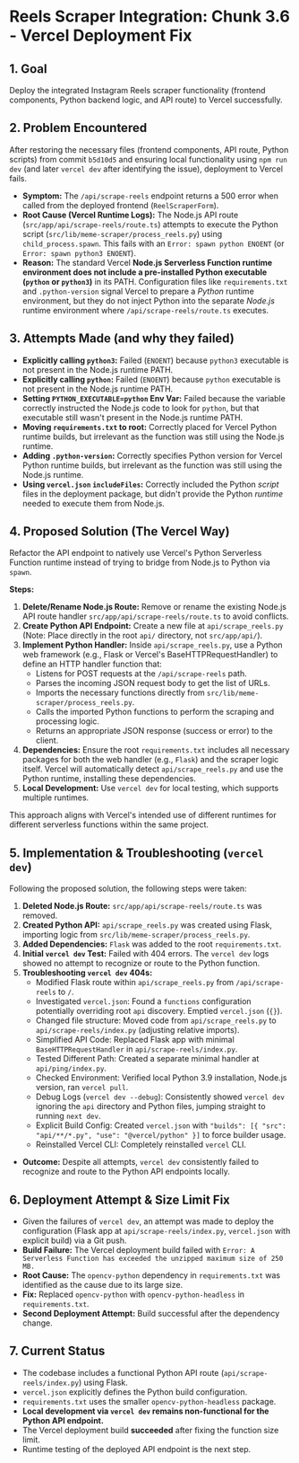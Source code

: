 # Reels Scraper Integration: Chunk 3.6 - Vercel Deployment Fix

## 1. Goal

Deploy the integrated Instagram Reels scraper functionality (frontend components, Python backend logic, and API route) to Vercel successfully.

## 2. Problem Encountered

After restoring the necessary files (frontend components, API route, Python scripts) from commit `b5d10d5` and ensuring local functionality using `npm run dev` (and later `vercel dev` after identifying the issue), deployment to Vercel fails.

*   **Symptom:** The `/api/scrape-reels` endpoint returns a 500 error when called from the deployed frontend (`ReelScraperForm`).
*   **Root Cause (Vercel Runtime Logs):** The Node.js API route (`src/app/api/scrape-reels/route.ts`) attempts to execute the Python script (`src/lib/meme-scraper/process_reels.py`) using `child_process.spawn`. This fails with an `Error: spawn python ENOENT` (or `Error: spawn python3 ENOENT`).
*   **Reason:** The standard Vercel **Node.js Serverless Function runtime environment does not include a pre-installed Python executable (`python` or `python3`)** in its PATH. Configuration files like `requirements.txt` and `.python-version` signal Vercel to prepare a *Python* runtime environment, but they do not inject Python into the separate *Node.js* runtime environment where `/api/scrape-reels/route.ts` executes.

## 3. Attempts Made (and why they failed)

*   **Explicitly calling `python3`:** Failed (`ENOENT`) because `python3` executable is not present in the Node.js runtime PATH.
*   **Explicitly calling `python`:** Failed (`ENOENT`) because `python` executable is not present in the Node.js runtime PATH.
*   **Setting `PYTHON_EXECUTABLE=python` Env Var:** Failed because the variable correctly instructed the Node.js code to look for `python`, but that executable still wasn't present in the Node.js runtime PATH.
*   **Moving `requirements.txt` to root:** Correctly placed for Vercel Python runtime builds, but irrelevant as the function was still using the Node.js runtime.
*   **Adding `.python-version`:** Correctly specifies Python version for Vercel Python runtime builds, but irrelevant as the function was still using the Node.js runtime.
*   **Using `vercel.json` `includeFiles`:** Correctly included the Python *script* files in the deployment package, but didn't provide the Python *runtime* needed to execute them from Node.js.

## 4. Proposed Solution (The Vercel Way)

Refactor the API endpoint to natively use Vercel's Python Serverless Function runtime instead of trying to bridge from Node.js to Python via `spawn`.

**Steps:**

1.  **Delete/Rename Node.js Route:** Remove or rename the existing Node.js API route handler `src/app/api/scrape-reels/route.ts` to avoid conflicts.
2.  **Create Python API Endpoint:** Create a new file at `api/scrape_reels.py` (Note: Place directly in the root `api/` directory, not `src/app/api/`).
3.  **Implement Python Handler:** Inside `api/scrape_reels.py`, use a Python web framework (e.g., Flask or Vercel's BaseHTTPRequestHandler) to define an HTTP handler function that:
    *   Listens for POST requests at the `/api/scrape-reels` path.
    *   Parses the incoming JSON request body to get the list of URLs.
    *   Imports the necessary functions directly from `src/lib/meme-scraper/process_reels.py`.
    *   Calls the imported Python functions to perform the scraping and processing logic.
    *   Returns an appropriate JSON response (success or error) to the client.
4.  **Dependencies:** Ensure the root `requirements.txt` includes all necessary packages for both the web handler (e.g., `Flask`) and the scraper logic itself. Vercel will automatically detect `api/scrape_reels.py` and use the Python runtime, installing these dependencies.
5.  **Local Development:** Use `vercel dev` for local testing, which supports multiple runtimes.

This approach aligns with Vercel's intended use of different runtimes for different serverless functions within the same project.

## 5. Implementation & Troubleshooting (`vercel dev`)

Following the proposed solution, the following steps were taken:

1.  **Deleted Node.js Route:** `src/app/api/scrape-reels/route.ts` was removed.
2.  **Created Python API:** `api/scrape_reels.py` was created using Flask, importing logic from `src/lib/meme-scraper/process_reels.py`.
3.  **Added Dependencies:** `Flask` was added to the root `requirements.txt`.
4.  **Initial `vercel dev` Test:** Failed with 404 errors. The `vercel dev` logs showed no attempt to recognize or route to the Python function.
5.  **Troubleshooting `vercel dev` 404s:**
    *   Modified Flask route within `api/scrape_reels.py` from `/api/scrape-reels` to `/`.
    *   Investigated `vercel.json`: Found a `functions` configuration potentially overriding root `api` discovery. Emptied `vercel.json` (`{}`).
    *   Changed file structure: Moved code from `api/scrape_reels.py` to `api/scrape-reels/index.py` (adjusting relative imports).
    *   Simplified API Code: Replaced Flask app with minimal `BaseHTTPRequestHandler` in `api/scrape-reels/index.py`.
    *   Tested Different Path: Created a separate minimal handler at `api/ping/index.py`.
    *   Checked Environment: Verified local Python 3.9 installation, Node.js version, ran `vercel pull`.
    *   Debug Logs (`vercel dev --debug`): Consistently showed `vercel dev` ignoring the `api` directory and Python files, jumping straight to running `next dev`.
    *   Explicit Build Config: Created `vercel.json` with `"builds": [{ "src": "api/**/*.py", "use": "@vercel/python" }]` to force builder usage.
    *   Reinstalled Vercel CLI: Completely reinstalled `vercel` CLI.

*   **Outcome:** Despite all attempts, `vercel dev` consistently failed to recognize and route to the Python API endpoints locally.

## 6. Deployment Attempt & Size Limit Fix

*   Given the failures of `vercel dev`, an attempt was made to deploy the configuration (Flask app at `api/scrape-reels/index.py`, `vercel.json` with explicit build) via a Git push.
*   **Build Failure:** The Vercel deployment build failed with `Error: A Serverless Function has exceeded the unzipped maximum size of 250 MB.`
*   **Root Cause:** The `opencv-python` dependency in `requirements.txt` was identified as the cause due to its large size.
*   **Fix:** Replaced `opencv-python` with `opencv-python-headless` in `requirements.txt`.
*   **Second Deployment Attempt:** Build successful after the dependency change.

## 7. Current Status

*   The codebase includes a functional Python API route (`api/scrape-reels/index.py`) using Flask.
*   `vercel.json` explicitly defines the Python build configuration.
*   `requirements.txt` uses the smaller `opencv-python-headless` package.
*   **Local development via `vercel dev` remains non-functional for the Python API endpoint.**
*   The Vercel deployment build **succeeded** after fixing the function size limit.
*   Runtime testing of the deployed API endpoint is the next step. 